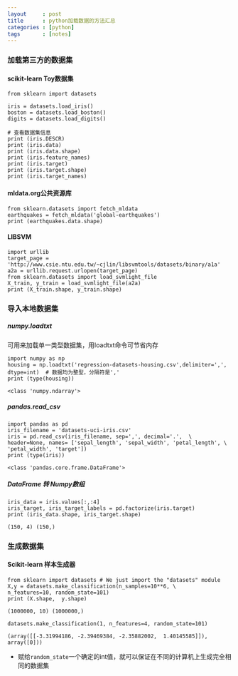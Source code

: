 ```yaml
---
layout     : post
title      : python加载数据的方法汇总
categories : [python]
tags       : [notes]
---
```


### 加载第三方的数据集

#### scikit-learn Toy数据集

```
from sklearn import datasets

iris = datasets.load_iris()
boston = datasets.load_boston()
digits = datasets.load_digits()

# 查看数据集信息
print (iris.DESCR)
print (iris.data)
print (iris.data.shape)
print (iris.feature_names)
print (iris.target)
print (iris.target.shape)
print (iris.target_names)
```

#### mldata.org公共资源库

```
from sklearn.datasets import fetch_mldata
earthquakes = fetch_mldata('global-earthquakes')
print (earthquakes.data.shape)
```

#### LIBSVM 

```
import urllib
target_page = 'http://www.csie.ntu.edu.tw/~cjlin/libsvmtools/datasets/binary/a1a'
a2a = urllib.request.urlopen(target_page)
from sklearn.datasets import load_svmlight_file
X_train, y_train = load_svmlight_file(a2a)
print (X_train.shape, y_train.shape)
```

### 导入本地数据集

##### numpy.loadtxt
可用来加载单一类型数据集，用loadtxt命令可节省内存

```
import numpy as np
housing = np.loadtxt('regression-datasets-housing.csv',delimiter=',', dtype=int)  # 数据均为整型，分隔符是','
print (type(housing))
```
`<class 'numpy.ndarray'>`

##### pandas.read_csv

```
import pandas as pd
iris_filename = 'datasets-uci-iris.csv'
iris = pd.read_csv(iris_filename, sep=',', decimal='.',  \
header=None, names= ['sepal_length', 'sepal_width', 'petal_length', \
'petal_width', 'target'])
print (type(iris))
```
`<class 'pandas.core.frame.DataFrame'>`

##### DataFrame 转 Numpy数组

```
iris_data = iris.values[:,:4]
iris_target, iris_target_labels = pd.factorize(iris.target)
print (iris_data.shape, iris_target.shape)
```
`(150, 4) (150,)`

### 生成数据集

#### Scikit-learn 样本生成器

```
from sklearn import datasets # We just import the "datasets" module
X,y = datasets.make_classification(n_samples=10**6, \
n_features=10, random_state=101)
print (X.shape,  y.shape)
```
`(1000000, 10) (1000000,)`

```
datasets.make_classification(1, n_features=4, random_state=101)
```
`(array([[-3.31994186, -2.39469384, -2.35882002,  1.40145585]]), array([0]))`
- 赋给`random_state`一个确定的int值，就可以保证在不同的计算机上生成完全相同的数据集
